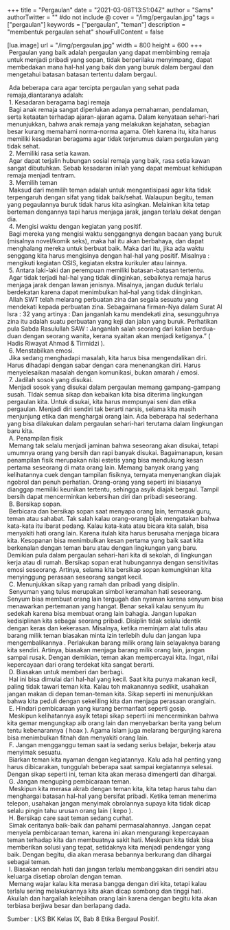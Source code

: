 +++
title = "Pergaulan"
date = "2021-03-08T13:51:04Z"
author = "Sams"
authorTwitter = "" #do not include @
cover = "/img/pergaulan.jpg"
tags = ["pergaulan"]
keywords = ["pergaulan", "teman"]
description = "membentuk pergaulan sehat"
showFullContent = false

[lua.image]
url = "/img/pergaulan.jpg"
width = 800
height = 600
+++
&nbsp;Pergaulan yang baik adalah pergaulan yang dapat membimbing remaja untuk menjadi pribadi yang sopan, tidak berperilaku menyimpang,  dapat membedakan mana hal-hal yang baik dan yang buruk dalam bergaul dan mengetahui batasan batasan tertentu dalam bergaul.

&nbsp;Ada beberapa cara agar tercipta pergaulan yang sehat pada remaja,diantaranya adalah:
<br>&nbsp;1. Kesadaran beragama bagi remaja
	<br>&nbsp;Bagi anak remaja sangat diperlukan adanya pemahaman, pendalaman, serta ketaatan terhadap ajaran-ajaran agama. Dalam kenyataan sehari-hari menunjukkan, bahwa anak remaja yang melakukan kejahatan, sebagian besar kurang memahami norma-norma agama. Oleh karena itu, kita harus memiliki kesadaran beragama agar tidak terjerumus dalam pergaulan yang tidak sehat. 
<br>&nbsp;2. Memiliki rasa setia kawan.
	<br>&nbsp;Agar dapat terjalin hubungan sosial remaja yang baik,    rasa setia kawan sangat dibutuhkan. Sebab kesadaran inilah yang dapat membuat kehidupan remaja menjadi tentram.
<br>&nbsp;3. Memilih teman
	<br>&nbsp;Maksud dari memilih teman adalah untuk mengantisipasi agar kita tidak terpengaruh dengan sifat yang tidak baik/sehat. Walaupun begitu, teman yang pegaulannya buruk tidak harus kita asingkan.   Melainkan kita tetap berteman dengannya tapi harus menjaga jarak, jangan terlalu dekat dengan dia.
<br>&nbsp;4. Mengisi waktu dengan kegiatan yang positif.
	<br>&nbsp;Bagi mereka yang mengisi waktu senggangnya dengan bacaan yang buruk (misalnya novel/komik seks), maka hal itu akan berbahaya, dan dapat menghalang mereka untuk berbuat baik. Maka dari itu, jika ada waktu senggang kita harus mengisinya dengan hal-hal yang positif.   Misalnya : mengikuti kegiatan OSIS, kegiatan ekstra kurikuler atau lainnya.
<br>&nbsp;5. Antara laki-laki dan perempuan memiliki batasan-batasan tertentu.
	<br>&nbsp;Agar tidak terjadi hal-hal yang tidak diinginkan, sebaiknya remaja harus menjaga jarak dengan lawan jenisnya. Misalnya, jangan duduk terlalu berdekatan karena dapat menimbulkan hal-hal yang tidak diinginkan.
	<br>&nbsp;Allah SWT telah melarang perbuatan zina dan segala sesuatu yang mendekati kepada perbuatan zina.  Sebagaimana firman-Nya dalam Surat Al Isra : 32  yang artinya :  Dan janganlah kamu mendekati zina, sesungguhnya zina itu adalah suatu perbuatan yang keji dan jalan yang buruk. Perhatikan pula  Sabda Rasulullah SAW :  Janganlah salah seorang dari kalian berdua-duan dengan seorang wanita,  kerana syaitan akan menjadi ketiganya.”  ( Hadis Riwayat  Ahmad & Tirmidzi ).
<br>&nbsp;6. Menstabilkan emosi.
	<br>&nbsp;Jika sedang menghadapi masalah, kita harus bisa mengendalikan diri. Harus dihadapi dengan sabar dengan cara  menenangkan diri.  Harus menyelesaikan masalah dengan komunikasi, bukan amarah / emosi.
<br>&nbsp;7. Jadilah sosok yang disukai.
	<br>&nbsp;Menjadi sosok yang disukai dalam pergaulan memang gampang-gampang susah. TIdak semua sikap dan kebaikan kita bisa diterima lingkungan pergaulan kita. Untuk disukai, kita harus mempunyai seni dan etika pergaulan. Menjadi diri sendiri tak berarti narsis,    selama kita masih menjunjung etika dan menghargai orang lain. Ada beberapa hal sederhana yang bisa dilakukan dalam pergaulan sehari-hari terutama dalam lingkungan baru kita.
<br>&nbsp;A. Penampilan fisik
	<br>&nbsp;Memang tak selalu menjadi jaminan bahwa seseorang akan disukai, tetapi umumnya orang yang bersih dan rapi banyak disukai. Bagaimanapun, kesan penampilan fisik merupakan nilai estetis yang bisa mendukung kesan pertama seseorang di mata orang lain. Memang banyak orang yang kelihatannya cuek dengan tampilan fisiknya,  ternyata menyenangkan diajak ngobrol dan penuh perhatian.  Orang-orang yang seperti ini biasanya dianggap memiliki keunikan tertentu, sehingga asyik diajak bergaul. Tampil bersih dapat mencerminkan kebersihan diri dan pribadi seseorang.
<br>&nbsp;B. Bersikap sopan.
	<br>&nbsp;Berbicara dan bersikap sopan saat menyapa orang lain, termasuk guru, teman atau sahabat. Tak salah kalau orang-orang bijak mengatakan bahwa kata-kata itu ibarat pedang. Kalau kata-kata atau bicara kita salah, bisa menyakiti hati orang lain.  Karena itulah kita harus berusaha menjaga bicara kita.  Kesopanan bisa menimbulkan kesan pertama yang baik saat kita berkenalan dengan  teman baru atau dengan lingkungan yang baru. Demikian pula dalam pergaulan sehari-hari kita di sekolah, di lingkungan kerja atau di rumah. Bersikap sopan erat hubungannya dengan sensitivitas emosi seseorang. Artinya, selama kita bersikap sopan kemungkinan kita menyinggung perasaan seseorang sangat kecil.
<br>&nbsp;C. Menunjukkan sikap yang ramah dan pribadi yang disiplin.
	<br>&nbsp;Senyuman yang tulus merupakan simbol keramahan hati seseorang. Senyum bisa membuat orang lain tergugah dan nyaman karena senyum bisa menawarkan pertemanan yang hangat. Benar sekali kalau senyum itu sedekah karena bisa membuat orang lain bahagia. Jangan lupakan kedisiplinan kita sebagai seorang pribadi. Disiplin tidak selalu identik dengan keras dan kekerasan.  Misalnya, ketika meminjam alat tulis atau barang milik teman biasakan minta izin terlebih dulu dan jangan lupa mengembalikannya . Perlakukan barang milik orang lain selayaknya barang kita sendiri. Artinya, biasakan menjaga barang milik orang lain, jangan sampai rusak. Dengan demikian, teman akan mempercayai kita. Ingat, nilai kepercayaan dari orang terdekat kita sangat berarti.
<br>&nbsp;D. Biasakan untuk memberi dan berbagi. 
	<br>&nbsp;Hal ini bisa dimulai dari hal-hal yang kecil. Saat kita punya makanan kecil, paling tidak tawari teman kita. Kalau toh makanannya sedikit, usahakan jangan makan di depan teman-teman kita. Sikap seperti ini menunjukkan bahwa kita peduli dengan sekeliling kita dan menjaga perasaan oranglain.
<br>&nbsp;E. Hindari pembicaraan yang kurang bermanfaat seperti gosip. 
	<br>&nbsp;Meskipun kelihatannya asyik tetapi sikap seperti ini mencerminkan bahwa kita gemar mengungkap aib orang lain dan menyebarkan berita yang belum tentu kebenarannya ( hoax ).  Agama Islam juga melarang bergunjing karena bisa menimbulkan fitnah dan menyakiti orang lain.
<br>&nbsp;F. Jangan mengganggu teman saat ia sedang serius belajar, bekerja atau menyimak sesuatu. 
	<br>&nbsp;Biarkan teman kita nyaman dengan kegiatannya.  Kalu ada hal penting yang harus dibicarakan, tunggulah beberapa saat sampai kegiatannya selesai. Dengan sikap seperti ini, teman kita akan merasa dimengerti dan dihargai.
<br>&nbsp;G. Jangan menguping pembicaraan teman. 
	<br>&nbsp;Meskipun kita merasa akrab dengan teman kita, kita tetap harus tahu dan menghargai batasan hal-hal yang bersifat pribadi. Ketika teman menerima telepon, usahakan jangan menyimak obrolannya supaya kita tidak dicap selalu pingin tahu urusan orang lain ( kepo ).
<br>&nbsp;H. Bersikap care saat teman sedang curhat. 
	<br>&nbsp;Simak ceritanya baik-baik dan pahami permasalahannya. Jangan cepat menyela pembicaraan teman,  karena ini akan mengurangi kepercayaan teman terhadap kita dan membuatnya sakit hati. Meskipun kita tidak bisa memberikan solusi yang tepat, setidaknya kita menjadi pendengar yang baik. Dengan begitu, dia akan merasa bebannya berkurang dan dihargai sebagai teman.
<br>&nbsp;I. Biasakan rendah hati dan jangan terlalu membanggakan diri sendiri atau keluarga disetiap obrolan dengan teman. 
	<br>&nbsp;Memang wajar kalau kita merasa bangga dengan diri kita, tetapi kalau terlalu sering melakukannya kita akan dicap sombong dan tinggi hati. Akuilah dan hargailah kelebihan orang lain karena dengan begitu kita akan terbiasa berjiwa besar dan berlapang dada.


Sumber :
LKS BK Kelas IX, Bab 8 Etika Bergaul Positif. 